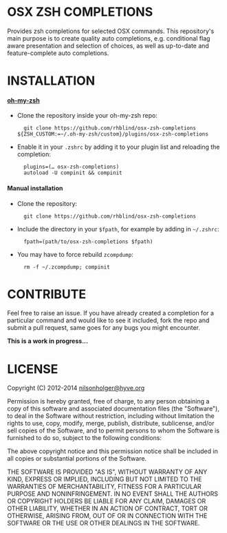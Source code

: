 OSX ZSH COMPLETIONS
===================
Provides zsh completions for selected OSX commands. This repository's main
purpose is to create quality auto completions, e.g. conditional flag aware
presentation and selection of choices, as well as up-to-date and
feature-complete auto completions.

INSTALLATION
============

#### [oh-my-zsh](http://github.com/robbyrussell/oh-my-zsh)

* Clone the repository inside your oh-my-zsh repo:

        git clone https://github.com/rhblind/osx-zsh-completions ${ZSH_CUSTOM:=~/.oh-my-zsh/custom}/plugins/osx-zsh-completions

* Enable it in your `.zshrc` by adding it to your plugin list and reloading the completion:

        plugins=(… osx-zsh-completions)
        autoload -U compinit && compinit

#### Manual installation

* Clone the repository:

        git clone https://github.com/rhblind/osx-zsh-completions

* Include the directory in your `$fpath`, for example by adding in `~/.zshrc`:

        fpath=(path/to/osx-zsh-completions $fpath)

* You may have to force rebuild `zcompdump`:

        rm -f ~/.zcompdump; compinit

CONTRIBUTE
==========
Feel free to raise an issue. If you have already created a completion for a
particular command and would like to see it included, fork the repo and submit
a pull request, same goes for any bugs you might encounter.

**This is a work in progress...**

LICENSE
=======

Copyright (C) 2012-2014 nilsonholger@hyve.org

Permission is hereby granted, free of charge, to any person obtaining a copy
of this software and associated documentation files (the "Software"), to deal
in the Software without restriction, including without limitation the rights
to use, copy, modify, merge, publish, distribute, sublicense, and/or sell
copies of the Software, and to permit persons to whom the Software is
furnished to do so, subject to the following conditions:

The above copyright notice and this permission notice shall be included in
all copies or substantial portions of the Software.

THE SOFTWARE IS PROVIDED "AS IS", WITHOUT WARRANTY OF ANY KIND, EXPRESS OR
IMPLIED, INCLUDING BUT NOT LIMITED TO THE WARRANTIES OF MERCHANTABILITY,
FITNESS FOR A PARTICULAR PURPOSE AND NONINFRINGEMENT. IN NO EVENT SHALL THE
AUTHORS OR COPYRIGHT HOLDERS BE LIABLE FOR ANY CLAIM, DAMAGES OR OTHER
LIABILITY, WHETHER IN AN ACTION OF CONTRACT, TORT OR OTHERWISE, ARISING FROM,
OUT OF OR IN CONNECTION WITH THE SOFTWARE OR THE USE OR OTHER DEALINGS IN
THE SOFTWARE.
